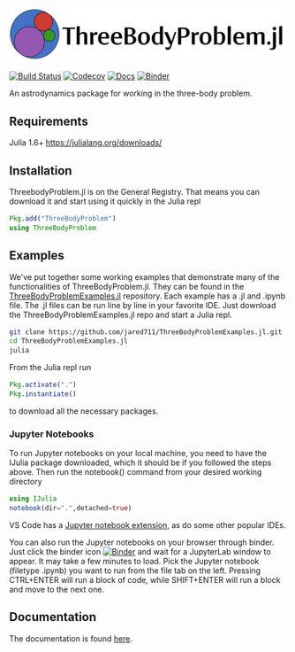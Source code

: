 ![ThreeBodyProblem.jl](docs/src/assets/banner.png)

<!--- [![Build Status](https://travis-ci.com/jared711/ThreeBodyProblem.jl.svg?branch=master)](https://travis-ci.com/jared711/ThreeBodyProblem.jl) -->
<!---[![Binder](https://mybinder.org/badge_logo.svg)](https://mybinder.org/v2/gh/jared711/ThreeBodyProblem.jl/master) -->
[![Build Status](https://ci.appveyor.com/api/projects/status/github/jared711/ThreeBodyProblem.jl?svg=true)](https://ci.appveyor.com/project/jared711/ThreeBodyProblem-jl)
[![Codecov](https://codecov.io/gh/jared711/ThreeBodyProblem.jl/branch/master/graph/badge.svg)](https://codecov.io/gh/jared711/ThreeBodyProblem.jl)
[![Docs](https://img.shields.io/badge/docs-stable-blue.svg)](https://jared711.github.io/ThreeBodyProblem.jl/)
[![Binder](https://mybinder.org/badge_logo.svg)](https://mybinder.org/v2/gh/jared711/ThreeBodyProblemExamples.jl/main)

An astrodynamics package for working in the three-body problem.

## Requirements
Julia 1.6+ https://julialang.org/downloads/

## Installation
ThreebodyProblem.jl is on the General Registry. That means you can download it and start using it quickly in the Julia repl
```julia
Pkg.add("ThreeBodyProblem")
using ThreeBodyProblem
```

## Examples
We've put together some working examples that demonstrate many of the functionalities of ThreeBodyProblem.jl. They can be found in the [ThreeBodyProblemExamples.jl](https://github.com/jared711/ThreeBodyProblemExamples.jl) repository. Each example has a .jl and .ipynb file. The .jl files can be run line by line in your favorite IDE. Just download the ThreeBodyProblemExamples.jl repo and start a Julia repl.
```bash
git clone https://github.com/jared711/ThreeBodyProblemExamples.jl.git
cd ThreeBodyProblemExamples.jl
julia
```
From the Julia repl run
```julia
Pkg.activate(".")
Pkg.instantiate()
```
to download all the necessary packages.

### Jupyter Notebooks

To run Jupyter notebooks on your local machine, you need to have the IJulia package downloaded, which it should be if you followed the steps above. Then run the notebook() command from your desired working directory
```julia
using IJulia
notebook(dir=".",detached=true)
```

VS Code has a [Jupyter notebook extension](https://code.visualstudio.com/docs/datascience/jupyter-notebooks), as do some other popular IDEs.

You can also run the Jupyter notebooks on your browser through binder. Just click the binder icon [![Binder](https://mybinder.org/badge_logo.svg)](https://mybinder.org/v2/gh/jared711/ThreeBodyProblem.jl/master) and wait for a JupyterLab window to appear. It may take a few minutes to load.  Pick the Jupyter notebook (filetype .ipynb) you want to run from the file tab on the left. Pressing CTRL+ENTER will run a block of code, while SHIFT+ENTER will run a block and move to the next one.
<!---Eventually this window should appear. ![image](https://user-images.githubusercontent.com/25643720/216104189-4d60e01b-dc72-4946-b72f-0d774bd78187.png)
Navigate to the example folder on the left side of the screen,-->

## Documentation
The documentation is found [here](https://jared711.github.io/ThreeBodyProblem.jl).
